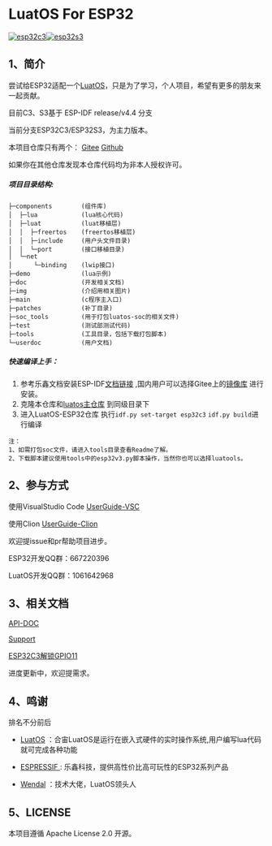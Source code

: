 # LuatOS For ESP32

[![esp32c3](https://github.com/dreamcmi/LuatOS-ESP32/actions/workflows/commit-build-c3.yml/badge.svg?branch=master)](https://github.com/dreamcmi/LuatOS-ESP32/actions/workflows/commit-build-c3.yml)[![esp32s3](https://github.com/dreamcmi/LuatOS-ESP32/actions/workflows/commit-build-s3.yml/badge.svg?branch=master)](https://github.com/dreamcmi/LuatOS-ESP32/actions/workflows/commit-build-s3.yml)

## 1、简介

尝试给ESP32适配一个[LuatOS](https://gitee.com/openLuat/LuatOS)，只是为了学习，个人项目，希望有更多的朋友来一起贡献。

目前C3、S3基于 ESP-IDF release/v4.4 分支

当前分支ESP32C3/ESP32S3，为主力版本。

本项目仓库只有两个： [Gitee](https://gitee.com/dreamcmi/LuatOS-ESP32)  [Github](https://github.com/dreamcmi/LuatOS-ESP32) 

如果你在其他仓库发现本仓库代码均为非本人授权许可。

##### 项目目录结构:

```
├─components		(组件库)
│  ├─lua			(lua核心代码)
│  ├─luat			(luat移植层)
│  │  ├─freertos	(freertos移植层)
│  │  ├─include		(用户头文件目录)
│  │  └─port		(接口移植目录)
│  └─net		
│      └─binding	(lwip接口)
├─demo				(lua示例)
├─doc				(开发相关文档)
├─img				(介绍用相关图片)
├─main				(c程序主入口)
├─patches			(补丁目录)
├─soc_tools			(用于打包luatos-soc的相关文件)
├─test				(测试部测试代码)
├─tools				(工具目录，包括下载打包脚本)
└─userdoc			(用户文档)
```

##### 快速编译上手：

1. 参考乐鑫文档安装ESP-IDF[文档链接](https://docs.espressif.com/projects/esp-idf/zh_CN/release-v4.4/esp32c3/get-started/index.html) ,国内用户可以选择Gitee上的[镜像库](https://gitee.com/EspressifSystems/esp-idf) 进行安装。
2. 克隆本仓库和[luatos主仓库](https://gitee.com/openLuat/LuatOS) 到同级目录下
3. 进入LuatOS-ESP32仓库 执行`idf.py set-target esp32c3` `idf.py build`进行编译

```
注：
1、如需打包soc文件，请进入tools目录查看Readme了解。
2、下载脚本建议使用tools中的esp32v3.py脚本操作，当然你也可以选择luatools。
```

## 2、参与方式

使用VisualStudio Code [UserGuide-VSC](./doc/userguide.md)

使用Clion [UserGuide-Clion](./doc/UserGuideCilon.md)

欢迎提issue和pr帮助项目进步。

ESP32开发QQ群：667220396

LuatOS开发QQ群：1061642968

## 3、相关文档

[API-DOC](./userdoc)

[Support](./doc/SUPPORT.md)

[ESP32C3解锁GPIO11](./doc/VDD_SPI_AS_GPIO.md)

进度更新中，欢迎提需求。

## 4、鸣谢

排名不分前后

- [LuatOS](https://gitee.com/openLuat/LuatOS) ：合宙LuatOS是运行在嵌入式硬件的实时操作系统,用户编写lua代码就可完成各种功能

- [ESPRESSIF ](https://www.espressif.com/): 乐鑫科技，提供高性价比高可玩性的ESP32系列产品

- [Wendal](https://gitee.com/wendal) ：技术大佬，LuatOS领头人

## 5、LICENSE

本项目遵循 Apache License 2.0 开源。

